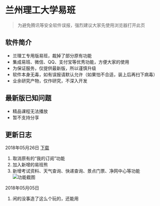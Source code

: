 # 兰州理工大学易班
> 为避免腾讯等安全软件误报，强烈建议大家先使用浏览器打开此页

## 软件简介
- 兰理工专用版易班，裁掉了部分原有功能
- 集成易班、微信、QQ、支付宝等优秀功能，方便大家的使用
- 为保证服务，仅提供最新版，所以谨慎升级
- 软件本身无毒，如有误报请默认允许（如果怕不合适，装上后再扫下病毒）
- 业余研究产物，仅作研究，不深入开发

## 最新版已知问题
- 精品课程无法播放
- 暂不支持分享

## 更新日志

2018年05月26日 [下载](/LUT_yiban180526.apk)

1. 取消原有的“我的订阅”功能
1. 加入新增的易班熊
1. 新增考试资料、天气查询、快递查询、景点门票、净网中心等功能
![功能截图](/img/180526a.png)

2018年05月05日 

1. 闲的没事造了这么个玩的，还能用
